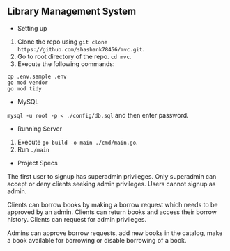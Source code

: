 ## Library Management System

- Setting up

1. Clone the repo using `git clone https://github.com/shashank78456/mvc.git`.
2. Go to root directory of the repo. `cd mvc`.
3. Execute the following commands:
```
cp .env.sample .env
go mod vendor
go mod tidy
```

- MySQL

`mysql -u root -p < ./config/db.sql` and then enter password.

- Running Server

1. Execute `go build -o main ./cmd/main.go`.
2. Run `./main`

- Project Specs

The first user to signup has superadmin privileges.
Only superadmin can accept or deny clients seeking admin privileges.
Users cannot signup as admin.

Clients can borrow books by making a borrow request which needs to be approved by an admin.
Clients can return books and access their borrow history. Clients can request for admin privileges.

Admins can approve borrow requests, add new books in the catalog, make a book available for borrowing or disable borrowing of a book. 

